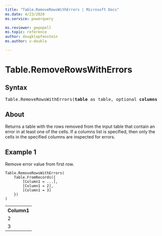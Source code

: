```yaml
---
title: "Table.RemoveRowsWithErrors | Microsoft Docs"
ms.date: 4/23/2020
ms.service: powerquery

ms.reviewer: gepopell
ms.topic: reference
author: dougklopfenstein
ms.author: v-douklo

---
```

# Table.RemoveRowsWithErrors

## Syntax

<pre>
Table.RemoveRowsWithErrors(<b>table</b> as table, optional <b>columns</b> as nullable list) as table
</pre>
  
## About  
Returns a table with the rows removed from the input table that contain an error in at least one of the cells. If a columns list is specified, then only the cells in the specified columns are inspected for errors.

## Example 1
Remove error value from first row.

```powerquery-m
Table.RemoveRowsWithErrors(
    Table.FromRecords({
        [Column1 = ...],
        [Column1 = 2], 
        [Column1 = 3]
    })
)
```

<table> <tr> <th>Column1</th> </tr> <tr> <td>2</td> </tr> <tr> <td>3</td> </tr> </table>
